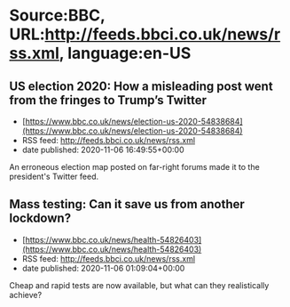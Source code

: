 # Source:BBC, URL:http://feeds.bbci.co.uk/news/rss.xml, language:en-US

## US election 2020: How a misleading post went from the fringes to Trump’s Twitter
 - [https://www.bbc.co.uk/news/election-us-2020-54838684](https://www.bbc.co.uk/news/election-us-2020-54838684)
 - RSS feed: http://feeds.bbci.co.uk/news/rss.xml
 - date published: 2020-11-06 16:49:55+00:00

An erroneous election map posted on far-right forums made it to the president's Twitter feed.

## Mass testing: Can it save us from another lockdown?
 - [https://www.bbc.co.uk/news/health-54826403](https://www.bbc.co.uk/news/health-54826403)
 - RSS feed: http://feeds.bbci.co.uk/news/rss.xml
 - date published: 2020-11-06 01:09:04+00:00

Cheap and rapid tests are now available, but what can they realistically achieve?

